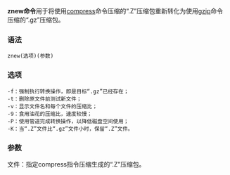 **znew命令**用于将使用[compress](#/compress "compress命令")命令压缩的“.Z”压缩包重新转化为使用[gzip](#/gzip "gzip命令")命令压缩的“.gz”压缩包。

### 语法  

```
znew(选项)(参数)
```

### 选项  

```
-f：强制执行转换操作，即是目标“.gz”已经存在；
-t：删除原文件前测试新文件；
-v：显示文件名和每个文件的压缩比；
-9：食用油花的压缩比，速度较慢；
-P：使用管道完成转换操作，以降低磁盘空间使用；
-K：当“.Z”文件比“.gz”文件小时，保留“.Z”文件。
```

### 参数  

文件：指定compress指令压缩生成的“.Z”压缩包。